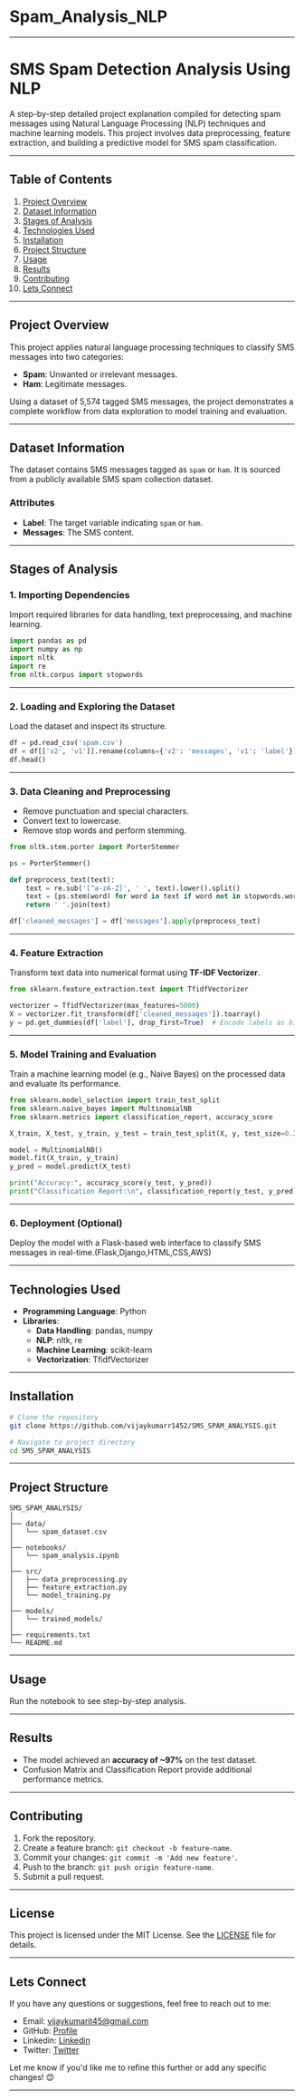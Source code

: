 # Spam_Analysis_NLP


---

# **SMS Spam Detection Analysis Using NLP**

A step-by-step detailed project explanation compiled for detecting spam messages using Natural Language Processing (NLP) techniques and machine learning models. This project involves data preprocessing, feature extraction, and building a predictive model for SMS spam classification.

---

## **Table of Contents**

1. [Project Overview](#project-overview)  
2. [Dataset Information](#dataset-information)  
3. [Stages of Analysis](#stages-of-analysis)  
4. [Technologies Used](#technologies-used)  
5. [Installation](#installation)
6. [Project Structure](#project-structure)
7. [Usage](#usage)  
8. [Results](#results)  
9. [Contributing](#contributing)  
10. [Lets Connect](#connect)  

---

## **Project Overview**

This project applies natural language processing techniques to classify SMS messages into two categories:  
- **Spam**: Unwanted or irrelevant messages.  
- **Ham**: Legitimate messages.  

Using a dataset of 5,574 tagged SMS messages, the project demonstrates a complete workflow from data exploration to model training and evaluation.

---

## **Dataset Information**

The dataset contains SMS messages tagged as `spam` or `ham`. It is sourced from a publicly available SMS spam collection dataset.

### **Attributes**
- **Label**: The target variable indicating `spam` or `ham`.
- **Messages**: The SMS content.

---

## **Stages of Analysis**

### **1. Importing Dependencies**
Import required libraries for data handling, text preprocessing, and machine learning.

```python
import pandas as pd
import numpy as np
import nltk
import re
from nltk.corpus import stopwords
```

---

### **2. Loading and Exploring the Dataset**
Load the dataset and inspect its structure.

```python
df = pd.read_csv('spam.csv')
df = df[['v2', 'v1']].rename(columns={'v2': 'messages', 'v1': 'label'})
df.head()
```

---

### **3. Data Cleaning and Preprocessing**
- Remove punctuation and special characters.
- Convert text to lowercase.
- Remove stop words and perform stemming.

```python
from nltk.stem.porter import PorterStemmer

ps = PorterStemmer()

def preprocess_text(text):
    text = re.sub('[^a-zA-Z]', ' ', text).lower().split()
    text = [ps.stem(word) for word in text if word not in stopwords.words('english')]
    return ' '.join(text)

df['cleaned_messages'] = df['messages'].apply(preprocess_text)
```

---

### **4. Feature Extraction**
Transform text data into numerical format using **TF-IDF Vectorizer**.

```python
from sklearn.feature_extraction.text import TfidfVectorizer

vectorizer = TfidfVectorizer(max_features=5000)
X = vectorizer.fit_transform(df['cleaned_messages']).toarray()
y = pd.get_dummies(df['label'], drop_first=True)  # Encode labels as binary
```

---

### **5. Model Training and Evaluation**
Train a machine learning model (e.g., Naive Bayes) on the processed data and evaluate its performance.

```python
from sklearn.model_selection import train_test_split
from sklearn.naive_bayes import MultinomialNB
from sklearn.metrics import classification_report, accuracy_score

X_train, X_test, y_train, y_test = train_test_split(X, y, test_size=0.2, random_state=42)

model = MultinomialNB()
model.fit(X_train, y_train)
y_pred = model.predict(X_test)

print("Accuracy:", accuracy_score(y_test, y_pred))
print("Classification Report:\n", classification_report(y_test, y_pred))
```

---

### **6. Deployment (Optional)**
Deploy the model with a Flask-based web interface to classify SMS messages in real-time.(Flask,Django,HTML,CSS,AWS)

---

## **Technologies Used**

- **Programming Language**: Python  
- **Libraries**:
  - **Data Handling**: pandas, numpy  
  - **NLP**: nltk, re  
  - **Machine Learning**: scikit-learn  
  - **Vectorization**: TfidfVectorizer  

---

## **Installation**


```bash
# Clone the repository
git clone https://github.com/vijaykumarr1452/SMS_SPAM_ANALYSIS.git

# Navigate to project directory
cd SMS_SPAM_ANALYSIS
```

---

## **Project Structure** 

```
SMS_SPAM_ANALYSIS/
│
├── data/
│   └── spam_dataset.csv
│
├── notebooks/
│   └── spam_analysis.ipynb
│
├── src/
│   ├── data_preprocessing.py
│   ├── feature_extraction.py
│   └── model_training.py
│
├── models/
│   └── trained_models/
│
├── requirements.txt
└── README.md
```

---

## **Usage**

Run the notebook to see step-by-step analysis.

---

## **Results**

- The model achieved an **accuracy of ~97%** on the test dataset.  
- Confusion Matrix and Classification Report provide additional performance metrics.

---

## **Contributing**

1. Fork the repository.  
2. Create a feature branch: `git checkout -b feature-name`.  
3. Commit your changes: `git commit -m 'Add new feature'`.  
4. Push to the branch: `git push origin feature-name`.  
5. Submit a pull request.

---

## **License**

This project is licensed under the MIT License. See the [LICENSE](LICENSE) file for details.

---

## **Lets Connect**

If you have any questions or suggestions, feel free to reach out to me:

- Email: [vijaykumarit45@gmail.com](mailto:vijaykumarit45@gmail.com)
- GitHub: [Profile](https://github.com/vijaykumarr1452)
- Linkedin: [Linkedin](https://www.linkedin.com/in/rachuri-vijaykumar/)
- Twitter: [Twitter](https://x.com/vijay_viju1)

Let me know if you'd like me to refine this further or add any specific changes! 😊

---
